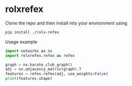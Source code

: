 # rolxrefex

Clone the repo and then install into your environment using

```bash
pip install ./rolx-refex
```

Usage example

```python
import networkx as nx
import rolxrefex.refex as refex

graph = nx.karate_club_graph()
adj = nx.adjacency_matrix(graph).T
features = refex.refex(adj, use_weights=False)
print(features.shape)
```